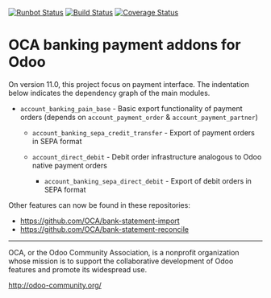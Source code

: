 [![Runbot Status](https://runbot.odoo-community.org/runbot/badge/flat/173/11.0.svg)](https://runbot.odoo-community.org/runbot/repo/github-com-oca-bank-payment-173)
[![Build Status](https://travis-ci.org/OCA/bank-payment.svg?branch=11.0)](https://travis-ci.org/OCA/bank-payment)
[![Coverage Status](https://coveralls.io/repos/OCA/bank-payment/badge.png?branch=11.0)](https://coveralls.io/r/OCA/bank-payment?branch=11.0)

OCA banking payment addons for Odoo
===================================

On version 11.0, this project focus on payment interface. The indentation below 
indicates the dependency graph of the main modules.

-  `account_banking_pain_base` - Basic export functionality of payment orders (depends on `account_payment_order` & `account_payment_partner`)

    - `account_banking_sepa_credit_transfer` - Export of payment orders in SEPA format

    - `account_direct_debit` - Debit order infrastructure analogous to Odoo native payment orders

        - `account_banking_sepa_direct_debit` - Export of debit orders in SEPA format
        
Other features can now be found in these repositories:

 * https://github.com/OCA/bank-statement-import
 * https://github.com/OCA/bank-statement-reconcile



----

OCA, or the Odoo Community Association, is a nonprofit organization whose 
mission is to support the collaborative development of Odoo features and 
promote its widespread use.

http://odoo-community.org/
